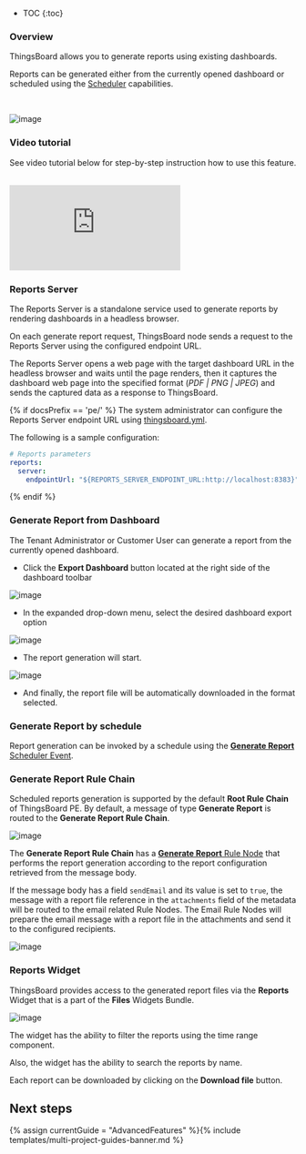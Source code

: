 * TOC
{:toc}


### Overview

ThingsBoard allows you to generate reports using existing dashboards.

Reports can be generated either from the currently opened dashboard or scheduled using the [Scheduler](/docs/{{docsPrefix}}user-guide/scheduler/#generate-report) capabilities.

<br>

![image](https://img.thingsboard.io/user-guide/reporting.svg)

### Video tutorial

See video tutorial below for step-by-step instruction how to use this feature.

<br>
<div id="video">  
    <div id="video_wrapper">
        <iframe src="https://www.youtube.com/embed/QTeCoe5rUF0" frameborder="0" allowfullscreen></iframe>
    </div>
</div> 

### Reports Server

The Reports Server is a standalone service used to generate reports by rendering dashboards in a headless browser.

On each generate report request, ThingsBoard node sends a request to the Reports Server using the configured endpoint URL.

The Reports Server opens a web page with the target dashboard URL in the headless browser and waits until the page renders,
then it captures the dashboard web page into the specified format (*PDF \| PNG \| JPEG*) and sends the captured data as a response to ThingsBoard.

{% if docsPrefix == 'pe/' %}
The system administrator can configure the Reports Server endpoint URL using [thingsboard.yml](/docs/{{docsPrefix}}user-guide/install/config/).

The following is a sample configuration:

```yaml
# Reports parameters
reports:
  server:
    endpointUrl: "${REPORTS_SERVER_ENDPOINT_URL:http://localhost:8383}"
```
{% endif %}

### Generate Report from Dashboard

The Tenant Administrator or Customer User can generate a report from the currently opened dashboard.

- Click the **Export Dashboard** button located at the right side of the dashboard toolbar

![image](https://img.thingsboard.io/user-guide/ui/reporting-export-dashboard-button.png)

- In the expanded drop-down menu, select the desired dashboard export option

![image](https://img.thingsboard.io/user-guide/ui/reporting-export-dashboard-options.png)

- The report generation will start.

![image](https://img.thingsboard.io/user-guide/ui/reporting-export-dashboard-progress.png)

- And finally, the report file will be automatically downloaded in the format selected.

### Generate Report by schedule

Report generation can be invoked by a schedule using the [**Generate Report** Scheduler Event](/docs/{{docsPrefix}}user-guide/scheduler/#generate-report).

### Generate Report Rule Chain

Scheduled reports generation is supported by the default **Root Rule Chain** of ThingsBoard PE.
By default, a message of type **Generate Report** is routed to the **Generate Report Rule Chain**.

![image](https://img.thingsboard.io/user-guide/ui/reporting-pe-root-rule-chain-switch.png)

The **Generate Report Rule Chain** has a [**Generate Report** Rule Node](/docs/{{docsPrefix}}user-guide/rule-engine-2-0/action-nodes/#generate-report-node)
that performs the report generation according to the report configuration retrieved from the message body.

If the message body has a field ```sendEmail``` and its value is set to ```true```,
the message with a report file reference in the ```attachments``` field of the metadata will be routed to the email related Rule Nodes.
The Email Rule Nodes will prepare the email message with a report file in the attachments and send it to the configured recipients.

![image](https://img.thingsboard.io/user-guide/ui/reporting-generate-report-rule-chain.png)

### Reports Widget

ThingsBoard provides access to the generated report files via the **Reports** Widget that is a part of the **Files** Widgets Bundle.

![image](https://img.thingsboard.io/user-guide/ui/reporting-reports-widget.png)
 
The widget has the ability to filter the reports using the time range component.

Also, the widget has the ability to search the reports by name.

Each report can be downloaded by clicking on the **Download file** button.

## Next steps

{% assign currentGuide = "AdvancedFeatures" %}{% include templates/multi-project-guides-banner.md %}
